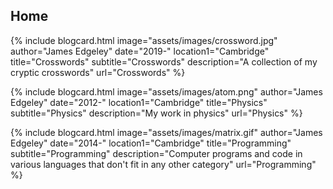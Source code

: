 ## Home

{% include blogcard.html image="assets/images/crossword.jpg" author="James Edgeley" date="2019-" location1="Cambridge" title="Crosswords" subtitle="Crosswords"
description="A collection of my cryptic crosswords"
url="Crosswords" %}

{% include blogcard.html image="assets/images/atom.png" author="James Edgeley" date="2012-" location1="Cambridge" title="Physics" subtitle="Physics"
description="My work in physics"
url="Physics" %}

{% include blogcard.html image="assets/images/matrix.gif" author="James Edgeley" date="2014-" location1="Cambridge" title="Programming" subtitle="Programming"
description="Computer programs and code in various languages that don't fit in any other category"
url="Programming" %}